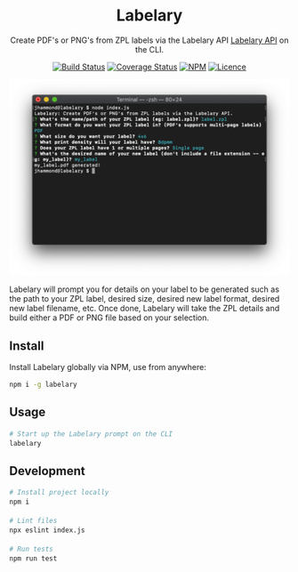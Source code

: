 <div align="center">

# Labelary

Create PDF's or PNG's from ZPL labels via the Labelary API [Labelary API](http://labelary.com/service.html) on the CLI.

[![Build Status](https://github.com/Justintime50/labelary/workflows/build/badge.svg)](https://github.com/Justintime50/labelary/actions)
[![Coverage Status](https://coveralls.io/repos/github/Justintime50/labelary/badge.svg?branch=main)](https://coveralls.io/github/Justintime50/labelary?branch=main)
[![NPM](https://img.shields.io/npm/v/labelary)](https://www.npmjs.com/package/labelary)
[![Licence](https://img.shields.io/github/license/justintime50/labelary)](https://opensource.org/licenses/mit-license.php)

<img src="assets/showcase.png" alt="Showcase">

</div>

Labelary will prompt you for details on your label to be generated such as the path to your ZPL label, desired size, desired new label format, desired new label filename, etc. Once done, Labelary will take the ZPL details and build either a PDF or PNG file based on your selection.

## Install

Install Labelary globally via NPM, use from anywhere:

```bash
npm i -g labelary
```

## Usage

```bash
# Start up the Labelary prompt on the CLI
labelary
```

## Development

```bash
# Install project locally
npm i

# Lint files
npx eslint index.js

# Run tests
npm run test
```
